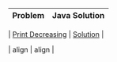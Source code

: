 | Problem | Java Solution |
| :------ | ------------: |

| [Print Decreasing](Level1/2.Recursion%20And%20Backtracking/intro/PrintDecreasing.java) | [Solution](Level1/2.Recursion%20And%20Backtracking/intro/PrintDecreasing.java) |

| align | align |
